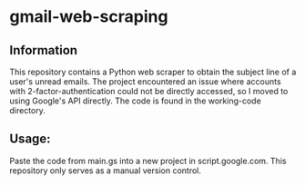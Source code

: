 # gmail-web-scraping

## Information
This repository contains a Python web scraper to obtain the subject line
of a user's unread emails. The project encountered an issue where accounts 
with 2-factor-authentication could not be directly accessed, so I moved to 
using Google's API directly. The code is found in the working-code directory.


## Usage:
Paste the code from main.gs into a new project in script.google.com.
This repository only serves as a manual version control.
